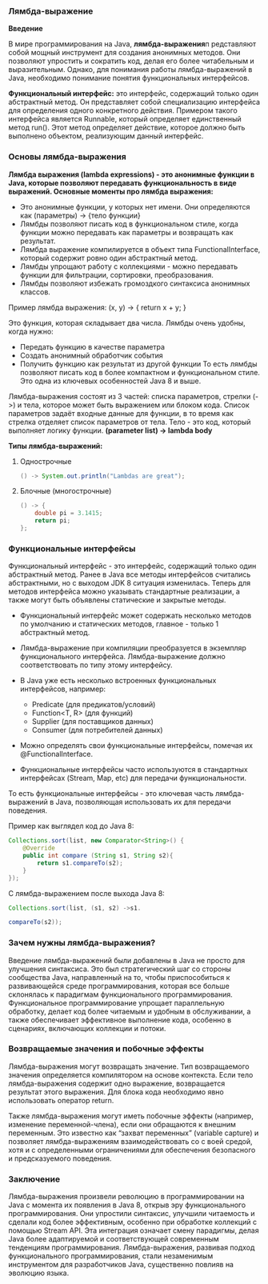 ### **Лямбда-выражение**

**Введение**

В мире программирования на Java, **лямбда-выражения**п редставляют собой мощный инструмент для создания анонимных
методов.
Они позволяют упростить и сократить код, делая его более читабельным и выразительным. Однако, для понимания работы
лямбда-выражений в Java, необходимо понимание понятия функциональных интерфейсов.

**Функциональный интерфейс:** это интерфейс, содержащий только один абстрактный метод. Он представляет собой
специализацию
интерфейса для определения одного конкретного действия. Примером такого интерфейса является Runnable, который определяет
единственный метод run(). Этот метод определяет действие, которое должно быть выполнено объектом, реализующим данный
интерфейс.

### Основы лямбда-выражения

**Лямбда выражения (lambda expressions) - это анонимные функции в Java, которые позволяют передавать функциональность в
виде выражений.
Основные моменты про лямбда выражения:**

* Это анонимные функции, у которых нет имени. Они определяются как (параметры) -> {тело функции}
* Лямбды позволяют писать код в функциональном стиле, когда функции можно передавать как параметры и возвращать как
  результат.
* Лямбда выражение компилируется в объект типа FunctionalInterface, который содержит ровно один абстрактный метод.
* Лямбды упрощают работу с коллекциями - можно передавать функции для фильтрации, сортировки, преобразования.
* Лямбды позволяют избежать громоздкого синтаксиса анонимных классов.

Пример лямбда выражения: (x, y) -> { return x + y; }

Это функция, которая складывает два числа.
Лямбды очень удобны, когда нужно:

* Передать функцию в качестве параметра
* Создать анонимный обработчик события
* Получить функцию как результат из другой функции
  То есть лямбды позволяют писать код в более компактном и функциональном стиле. Это одна из ключевых особенностей Java
  8
  и выше.

Лямбда-выражения состоят из 3 частей: списка параметров, стрелки (->) и тела, которое может быть выражением или блоком
кода. Список параметров задаёт входные данные для функции, в то время как стрелка отделяет список параметров от тела.
Тело - это код, который выполняет логику функции.
**(parameter list) -> lambda body**

**Типы лямбда-выражений:**

1. Однострочные
    ```java
    () -> System.out.println("Lambdas are great");
    ```
2. Блочные (многострочные)
    ```java
    () -> {
        double pi = 3.1415;
        return pi;
    };
    ```

### Функциональные интерфейсы

Функциональный интерфейс - это интерфейс, содержащий только один абстрактный метод. Ранее в Java все методы интерфейсов
считались абстрактными, но с выходом JDK 8 ситуация изменилась. Теперь для методов интерфейса можно указывать
стандартные реализации, а также могут быть объявлены статические и закрытые методы.

* Функциональный интерфейс может содержать несколько методов по умолчанию и статических методов, главное - только 1
  абстрактный метод.
* Лямбда-выражение при компиляции преобразуется в экземпляр функционального интерфейса.
  Лямбда-выражение должно соответствовать по типу этому интерфейсу.
* В Java уже есть несколько встроенных функциональных интерфейсов, например:
    * Predicate  (для предикатов/условий)
    * Function<T, R> (для функций)
    * Supplier  (для поставщиков данных)
    * Consumer  (для потребителей данных)

* Можно определять свои функциональные интерфейсы, помечая их @FunctionalInterface.
* Функциональные интерфейсы часто используются в стандартных интерфейсах (Stream, Map, etc) для передачи
  функциональности.

То есть функциональные интерфейсы - это ключевая часть лямбда-выражений в Java, позволяющая использовать их для
передачи
поведения.

Пример как выглядел код до Java 8:

```java
Collections.sort(list, new Comparator<String>() {
    @Override
    public int compare (String s1, String s2){
        return s1.compareTo(s2);
    }
});
```

С лямбда-выражением после выхода Java 8:

```java
Collections.sort(list, (s1, s2) ->s1.

compareTo(s2));
```

### Зачем нужны лямбда-выражения?

Введение лямбда-выражений были добавлены в Java не просто для улучшения синтаксиса. Это был стратегический шаг со
стороны сообщества Java, направленный на то, чтобы приспособиться к развивающейся среде программирования, которая все
больше склонялась к парадигмам функционального программирования. Функциональное программирование упрощает параллельную
обработку, делает код более читаемым и удобным в обслуживании, а также обеспечивает эффективное выполнение кода,
особенно в сценариях, включающих коллекции и потоки.

### Возвращаемые значения и побочные эффекты

Лямбда-выражения могут возвращать значение. Тип возвращаемого значения определяется компилятором на основе контекста.
Если тело лямбда-выражения содержит одно выражение, возвращается результат этого выражения. Для блока кода необходимо
явно использовать оператор return.

Также лямбда-выражения могут иметь побочные эффекты (например, изменение переменной-члена), если они обращаются к
внешним переменным. Это известно как “захват переменных” (variable capture) и позволяет лямбда-выражениям
взаимодействовать со с воей средой, хотя и с определенными ограничениями для обеспечения безопасного и предсказуемого
поведения.

### Заключение

Лямбда-выражения произвели революцию в программировании на Java с момента их появления в Java 8, открыв эру
функционального программирования. Они упростили синтаксис, улучшили читаемость и сделали код более эффективным, особенно
при обработке коллекций с помощью Stream API. Эта интеграция означает смену парадигмы, делая Java более адаптируемой и
соответствующей современным тенденциям программирования. Лямбда-выражения, развивая подход функционального
программирования, стали незаменимым инструментом для разработчиков Java, существенно повлияв на эволюцию языка.